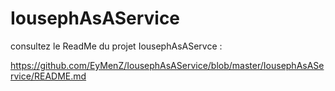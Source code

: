 # IousephAsAService

consultez le ReadMe du projet IousephAsAServce :

https://github.com/EyMenZ/IousephAsAService/blob/master/IousephAsAService/README.md
